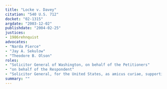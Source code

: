 ```yaml
---
title: "Locke v. Davey"
citation: "540 U.S. 712"
docket: "02-1315"
argdate: "2003-12-02"
publishdate: "2004-02-25"
justices:
- 1986rehnquist
advocates:
- "Narda Pierce"
- "Jay A. Sekulow"
- "Theodore B. Olson"
roles:
- "Solicitor General of Washington, on behalf of the Petitioners"
- "on behalf of the Respondent"
- "Solicitor General, for the United States, as amicus curiae, supporting the Respondent"
summary: ""
---
```


